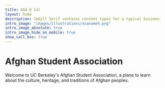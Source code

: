 ```yaml
---
title: ASA @ Cal
layout: home
description: Jekyll Serif contains content types for a typical business website. The theme is fully responsive, blazing fast and artfully illustrated.
intro_image: "images/illustrations/asanameh.png"
intro_image_absolute: true
intro_image_hide_on_mobile: true
show_call_box: true
---
```


# Afghan Student Association
Welcome to UC Berkeley's Afghan Student Association, a plane to learn about the culture, heritage, and traditions of Afghan peoples.
